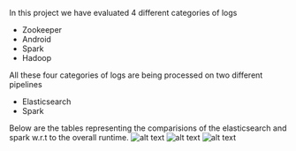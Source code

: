 In this project we have evaluated 4 different categories of logs 
- Zookeeper
- Android
- Spark
- Hadoop


All these four categories of logs are being processed on two different pipelines 
- Elasticsearch 
- Spark

Below are the tables representing the comparisions of the elasticsearch and spark w.r.t to the overall runtime.
![alt text](https://github.com/nithinveer/BDAProject/blob/main/comparisions/Graphical%20comparision.jpeg)
![alt text](https://github.com/nithinveer/BDAProject/blob/main/comparisions/elk%20runtime.png)
![alt text](https://github.com/nithinveer/BDAProject/blob/main/comparisions/spark%20runtime.png)
